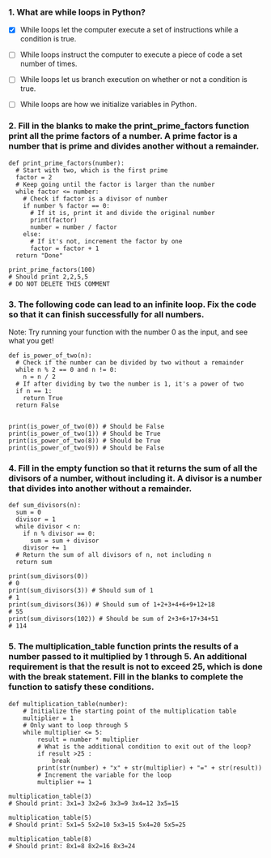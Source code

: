 ### 1. What are while loops in Python?

- [x] While loops let the computer execute a set of instructions while a condition is true.

- [ ] While loops instruct the computer to execute a piece of code a set number of times.

- [ ] While loops let us branch execution on whether or not a condition is true.

- [ ] While loops are how we initialize variables in Python.

### 2. Fill in the blanks to make the print_prime_factors function print all the prime factors of a number. A prime factor is a number that is prime and divides another without a remainder.
```
def print_prime_factors(number):
  # Start with two, which is the first prime
  factor = 2
  # Keep going until the factor is larger than the number
  while factor <= number:
    # Check if factor is a divisor of number
    if number % factor == 0:
      # If it is, print it and divide the original number
      print(factor)
      number = number / factor
    else:
      # If it's not, increment the factor by one
      factor = factor + 1
  return "Done"

print_prime_factors(100)
# Should print 2,2,5,5
# DO NOT DELETE THIS COMMENT
```

### 3. The following code can lead to an infinite loop. Fix the code so that it can finish successfully for all numbers.

Note: Try running your function with the number 0 as the input, and see what you get!
```
def is_power_of_two(n):
  # Check if the number can be divided by two without a remainder
  while n % 2 == 0 and n != 0:
    n = n / 2
  # If after dividing by two the number is 1, it's a power of two
  if n == 1:
    return True
  return False
  

print(is_power_of_two(0)) # Should be False
print(is_power_of_two(1)) # Should be True
print(is_power_of_two(8)) # Should be True
print(is_power_of_two(9)) # Should be False
```

### 4. Fill in the empty function so that it returns the sum of all the divisors of a number, without including it. A divisor is a number that divides into another without a remainder.
```
def sum_divisors(n):
  sum = 0
  divisor = 1
  while divisor < n:
    if n % divisor == 0:
      sum = sum + divisor
    divisor += 1
  # Return the sum of all divisors of n, not including n
  return sum

print(sum_divisors(0))
# 0
print(sum_divisors(3)) # Should sum of 1
# 1
print(sum_divisors(36)) # Should sum of 1+2+3+4+6+9+12+18
# 55
print(sum_divisors(102)) # Should be sum of 2+3+6+17+34+51
# 114
```

### 5. The multiplication_table function prints the results of a number passed to it multiplied by 1 through 5. An additional requirement is that the result is not to exceed 25, which is done with the break statement. Fill in the blanks to complete the function to satisfy these conditions.
```
def multiplication_table(number):
	# Initialize the starting point of the multiplication table
	multiplier = 1
	# Only want to loop through 5
	while multiplier <= 5:
		result = number * multiplier 
		# What is the additional condition to exit out of the loop?
		if result >25 :
			break
		print(str(number) + "x" + str(multiplier) + "=" + str(result))
		# Increment the variable for the loop
		multiplier += 1

multiplication_table(3) 
# Should print: 3x1=3 3x2=6 3x3=9 3x4=12 3x5=15

multiplication_table(5) 
# Should print: 5x1=5 5x2=10 5x3=15 5x4=20 5x5=25

multiplication_table(8)	
# Should print: 8x1=8 8x2=16 8x3=24
```

